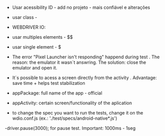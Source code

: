 - Usar acessibility ID - add no projeto - mais confiável e alterações 
- usar class - 

- WEBDRIVER IO:
- usar multiples elements - $$
- usar single element - $

- The error  "Pixel Launcher isn't responding" happend during test . The reason: the emulator it wasn´t answring. The solution: close the emulator and open it.

- It´s possible to acess a screen directly from the activity . Advantage: save time + helps test stabilization
- appPackage: full name of the app - official
- appActivity: certain screen/functionality of the aplication

- to change the spec you want to run the tests, change it on the wdio.conf.js (ex.: './test/specs/android-native*.js')

-driver.pause(3000); for pause test. Important: 1000ms - 1seg